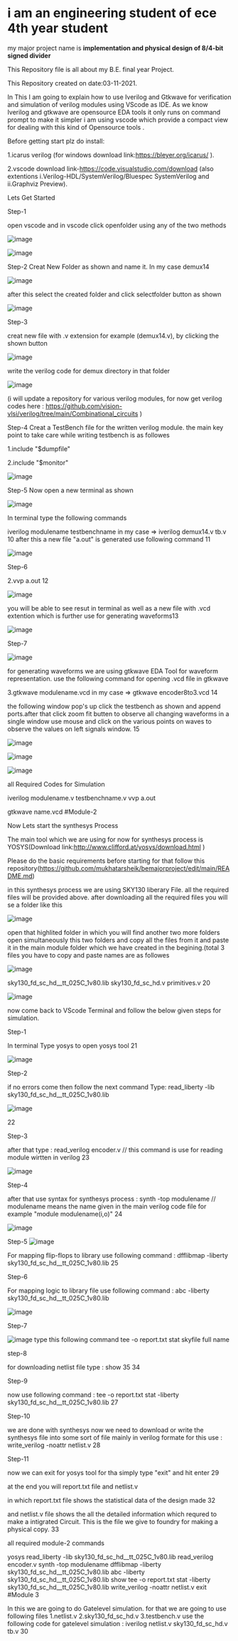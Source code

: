 

# i am an engineering student of ece 4th year student

my  major project name is **implementation and physical design of 8/4-bit signed divider**

This Repository file is all about my B.E. final year Project.

This Repository created on date:03-11-2021.

In This I am going to explain how to use Iverilog and Gtkwave for verification and simulation of verilog modules using VScode as IDE. As we know Iverilog and gtkwave are opensource EDA tools it only runs on command prompt to make it simpler i am using vscode which provide a compact view for dealing with this kind of Opensource tools .

Before getting start plz do install:

1.icarus verilog (for windows download link:https://bleyer.org/icarus/ ).

2.vscode download link-https://code.visualstudio.com/download (also extentions i.Verilog-HDL/SystemVerilog/Bluespec SystemVerilog and ii.Graphviz Preview).

Lets Get Started

Step-1

open vscode and in vscode click openfolder using any of the two methods

![image](https://user-images.githubusercontent.com/93753343/140521231-c3797960-6719-4e8b-9aaf-94003ac11ef2.png)

![image](https://user-images.githubusercontent.com/93753343/140521597-593760df-8d34-4853-8935-26d099963ef3.png)



Step-2 Creat New Folder as shown and name it. In my case demux14

![image](https://user-images.githubusercontent.com/93753343/140522092-f34f18d7-5c53-409f-8fc1-0338c2456269.png)


after this select the created folder and click selectfolder button as shown

![image](https://user-images.githubusercontent.com/93753343/140522592-8054edd4-4538-42f3-b234-708b7bc4f766.png)


Step-3

creat new file with .v extension for example (demux14.v), by clicking the shown button

![image](https://user-images.githubusercontent.com/93753343/140523061-892fc9ed-38ba-445d-8605-7893062ea4bc.png)


write the verilog code for demux directory in that folder

![image](https://user-images.githubusercontent.com/93753343/140523462-7b0b8f07-ae5a-4db4-8f6b-3dbc1ada3b3a.png)


(i will update a repository for various verilog modules, for now get verilog codes here : https://github.com/vision-vlsi/verilog/tree/main/Combinational_circuits )

Step-4 Creat a TestBench file for the written verilog module. the main key point to take care while writing testbench is as followes

1.include "$dumpfile"

2.include "$monitor"

![image](https://user-images.githubusercontent.com/93753343/140523783-b9f2bf50-1d07-4b0a-a733-a35495d0286d.png)


Step-5 Now open a new terminal as shown

![image](https://user-images.githubusercontent.com/93753343/140525701-8eb0527b-27ad-47f0-ae92-0a6f7153fc15.png)


In terminal type the following commands

iverilog modulename testbenchname in my case => iverilog demux14.v tb.v 10
after this a new file "a.out" is generated use following command 11

![image](https://user-images.githubusercontent.com/93753343/140526249-59d78a17-502b-49a5-86bf-ae41a4227945.png)


Step-6

2.vvp a.out 12

![image](https://user-images.githubusercontent.com/93753343/140526937-f84e8301-0628-4e97-89be-22ed7fc26011.png)

you will be able to see resut in terminal as well as a new file with .vcd extention which is further use for generating waveforms13

![image](https://user-images.githubusercontent.com/93753343/140528704-2466860a-adeb-4b1d-ab96-d60d2f1c0b7d.png)


Step-7

![image](https://user-images.githubusercontent.com/93753343/140535717-1f53016f-2387-484a-b361-da69fd45af99.png)


for generating waveforms we are using gtkwave EDA Tool for waveform representation. use the following command for opening .vcd file in gtkwave

3.gtkwave modulename.vcd in my case => gtkwave encoder8to3.vcd 14

the following window pop's up click the testbench as shown and append ports.after that click zoom fit butten to observe all changing waveforms in a single window use mouse and click on the various points on waves to observe the values on left signals window. 15

![image](https://user-images.githubusercontent.com/93753343/140536104-8f5019a9-d2b1-4473-b085-fcb8335d1980.png)

![image](https://user-images.githubusercontent.com/93753343/140536625-e1463b39-ba73-421b-9d3b-f8845f48e91a.png)

![image](https://user-images.githubusercontent.com/93753343/140536817-1a4db2dd-742a-4516-9593-6019820be3f1.png)


all Required Codes for Simulation

iverilog modulename.v testbenchname.v
vvp a.out



gtkwave name.vcd
#Module-2

Now Lets start the synthesys Process

The main tool which we are using for now for synthesys process is YOSYS(Download link:http://www.clifford.at/yosys/download.html )

Please do the basic requirements before starting for that follow this repository(https://github.com/mukhatarsheik/bemajorproject/edit/main/README.md)

in this synthesys process we are using SKY130 liberary File. all the required files will be provided above. after downloading all the required files you will se a folder like this

![image](https://user-images.githubusercontent.com/93753343/140537429-cd6cd6e2-186b-479f-96c1-94e707f1d6af.png)


open that highlited folder in which you will find another two more folders open simultaneously this two folders and copy all the files from it and paste it in the main module folder which we have created in the begining.(total 3 files you have to copy and paste names are as followes

![image](https://user-images.githubusercontent.com/93753343/140537707-af94897c-354c-4cf4-9b35-a443c259ed57.png)



sky130_fd_sc_hd__tt_025C_1v80.lib
sky130_fd_sc_hd.v
primitives.v 20

![image](https://user-images.githubusercontent.com/93753343/140538489-f3b201c5-b00f-4919-8313-33100230667b.png)

now come back to VScode Terminal and follow the below given steps for simulation.

Step-1

In terminal Type yosys to open yosys tool 21

![image](https://user-images.githubusercontent.com/93753343/140539273-367d6dba-a6f1-48a7-b6c0-55f664bada21.png)


Step-2

if no errors come then follow the next command Type: read_liberty -lib sky130_fd_sc_hd__tt_025C_1v80.lib

![image](https://user-images.githubusercontent.com/93753343/140539772-0a51c4b9-112c-4960-aea4-ae53f144d1a4.png)


22

Step-3

after that type : read_verilog encoder.v // this command is use for reading module wirtten in verilog 23

![image](https://user-images.githubusercontent.com/93753343/140540295-44683703-6ba6-443d-b72f-de84094c31f2.png)


Step-4

after that use syntax for synthesys process : synth -top modulename // modulename means the name given in the main verilog code file for example "module modulename(i,o)" 24

![image](https://user-images.githubusercontent.com/93753343/140540988-79c6f58e-da67-4943-8a35-30b6e9df83b4.png)


Step-5
![image](https://user-images.githubusercontent.com/93753343/140542145-1d07e26f-4313-4a70-bd71-f952a8f2380e.png)

For mapping flip-flops to library use following command : dfflibmap -liberty sky130_fd_sc_hd__tt_025C_1v80.lib 25



Step-6

For mapping logic to library file use following command : abc -liberty sky130_fd_sc_hd__tt_025C_1v80.lib 

![image](https://user-images.githubusercontent.com/93753343/140544371-2adfd8ae-5a6f-4e06-a6f3-d3232aeb659f.png)


Step-7

![image](https://user-images.githubusercontent.com/93753343/140544970-9a7d67e6-22b4-4d96-8ade-5f5e5af7e4f2.png)
type this following command tee -o report.txt stat skyfile full name



step-8

for downloading netlist file type : show 35 34

Step-9

now use following command : tee -o report.txt stat -liberty sky130_fd_sc_hd__tt_025C_1v80.lib 27

Step-10

we are done with synthesys now we need to download or write the synthesys file into some sort of file mainly in verilog formate for this use : write_verilog -noattr netlist.v 28

Step-11

now we can exit for yosys tool for tha simply type "exit" and hit enter 29

at the end you will report.txt file and netlist.v

in which report.txt file shows the statistical data of the design made 32

and netlist.v file shows the all the detailed information which requred to make a intigrated Circuit. This is the file we give to foundry for making a physical copy. 33

all required module-2 commands

yosys
read_liberty -lib sky130_fd_sc_hd__tt_025C_1v80.lib
read_verilog encoder.v
synth -top modulename
dfflibmap -liberty sky130_fd_sc_hd__tt_025C_1v80.lib
abc -liberty sky130_fd_sc_hd__tt_025C_1v80.lib
show
tee -o report.txt stat -liberty sky130_fd_sc_hd__tt_025C_1v80.lib
write_verilog -noattr netlist.v
exit
#Module 3

In this we are going to do Gatelevel simulation. for that we are going to use following files 1.netlist.v 2.sky130_fd_sc_hd.v 3.testbench.v use the following code for gatelevel simulation : iverilog netlist.v sky130_fd_sc_hd.v tb.v 30


